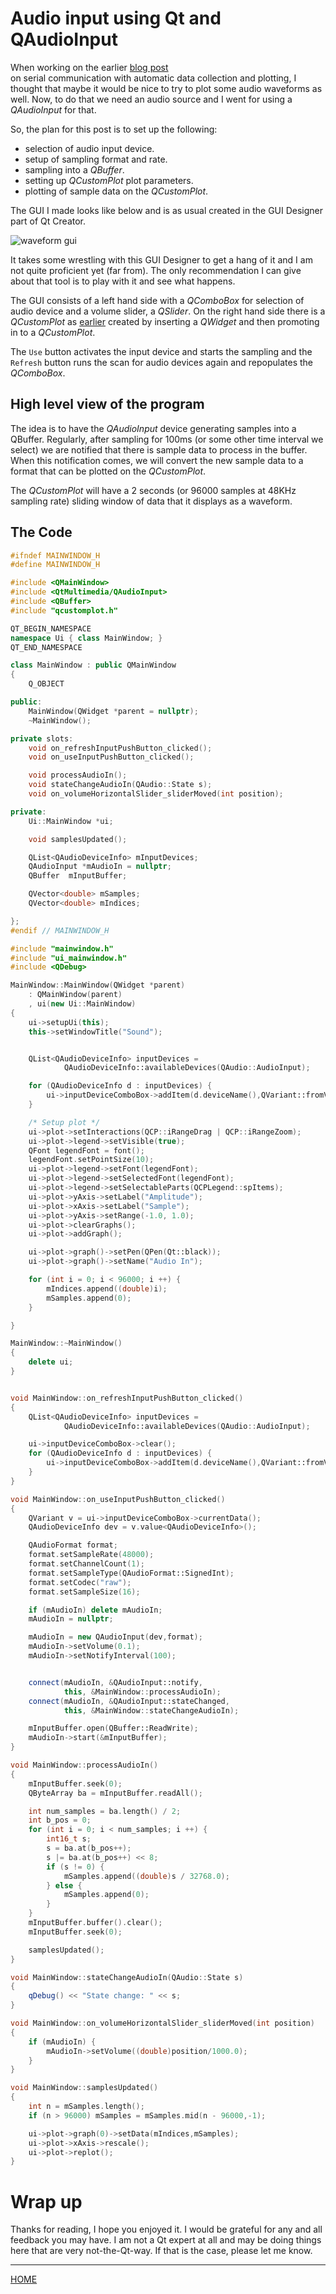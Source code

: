 

# Audio input using Qt and QAudioInput 

When working on the earlier [blog post](../qt_serial_datacollection/index.html)  
on serial communication with automatic data collection and plotting, I
thought that maybe it would be nice to try to plot some audio
waveforms as well.  Now, to do that we need an audio source and I went
for using a *QAudioInput* for that.

So, the plan for this post is to set up the following:
- selection of audio input device. 
- setup of sampling format and rate.
- sampling into a *QBuffer*.
- setting up *QCustomPlot* plot parameters.
- plotting of sample data on the *QCustomPlot*.


The GUI I made looks like below and is as usual created in the GUI
Designer part of Qt Creator. 

![waveform gui](./media/qt-sound.png)

It takes some wrestling with this GUI Designer to get a hang of it and
I am not quite proficient yet (far from). The only recommendation I
can give about that tool is to play with it and see what happens.

The GUI consists of a left hand side with a *QComboBox* for selection
of audio device and a volume slider, a *QSlider*. On the right hand
side there is a *QCustomPlot* as
[earlier](../qt_serial_datacollection/index.html) created by inserting
a *QWidget* and then promoting in to a *QCustomPlot*.

The `Use` button activates the input device and starts the sampling 
and the `Refresh` button runs the scan for audio devices again and 
repopulates the *QComboBox*. 

## High level view of the program 

The idea is to have the *QAudioInput* device generating samples into a
QBuffer. Regularly, after sampling for 100ms (or some other time
interval we select) we are notified that there is sample data to
process in the buffer. When this notification comes, we will convert
the new sample data to a format that can be plotted on the
*QCustomPlot*.

The *QCustomPlot* will have a 2 seconds (or 96000 samples at 48KHz
sampling rate) sliding window of data that it displays as a waveform.

## The Code




```cpp
#ifndef MAINWINDOW_H
#define MAINWINDOW_H

#include <QMainWindow>
#include <QtMultimedia/QAudioInput>
#include <QBuffer>
#include "qcustomplot.h"

QT_BEGIN_NAMESPACE
namespace Ui { class MainWindow; }
QT_END_NAMESPACE

class MainWindow : public QMainWindow
{
    Q_OBJECT

public:
    MainWindow(QWidget *parent = nullptr);
    ~MainWindow();    

private slots:
    void on_refreshInputPushButton_clicked();
    void on_useInputPushButton_clicked();

    void processAudioIn();
    void stateChangeAudioIn(QAudio::State s);
    void on_volumeHorizontalSlider_sliderMoved(int position);

private:
    Ui::MainWindow *ui;

    void samplesUpdated();

    QList<QAudioDeviceInfo> mInputDevices;
    QAudioInput *mAudioIn = nullptr;
    QBuffer  mInputBuffer;

    QVector<double> mSamples;
    QVector<double> mIndices;

};
#endif // MAINWINDOW_H
```



```cpp
#include "mainwindow.h"
#include "ui_mainwindow.h"
#include <QDebug>

MainWindow::MainWindow(QWidget *parent)
    : QMainWindow(parent)
    , ui(new Ui::MainWindow)
{
    ui->setupUi(this);
    this->setWindowTitle("Sound");


    QList<QAudioDeviceInfo> inputDevices =
            QAudioDeviceInfo::availableDevices(QAudio::AudioInput);

    for (QAudioDeviceInfo d : inputDevices) {
        ui->inputDeviceComboBox->addItem(d.deviceName(),QVariant::fromValue(d));
    }

    /* Setup plot */
    ui->plot->setInteractions(QCP::iRangeDrag | QCP::iRangeZoom);
    ui->plot->legend->setVisible(true);
    QFont legendFont = font();
    legendFont.setPointSize(10);
    ui->plot->legend->setFont(legendFont);
    ui->plot->legend->setSelectedFont(legendFont);
    ui->plot->legend->setSelectableParts(QCPLegend::spItems);
    ui->plot->yAxis->setLabel("Amplitude");
    ui->plot->xAxis->setLabel("Sample");
    ui->plot->yAxis->setRange(-1.0, 1.0);
    ui->plot->clearGraphs();
    ui->plot->addGraph();

    ui->plot->graph()->setPen(QPen(Qt::black));
    ui->plot->graph()->setName("Audio In");

    for (int i = 0; i < 96000; i ++) {
        mIndices.append((double)i);
        mSamples.append(0);
    }

}

MainWindow::~MainWindow()
{
    delete ui;
}


void MainWindow::on_refreshInputPushButton_clicked()
{
    QList<QAudioDeviceInfo> inputDevices =
            QAudioDeviceInfo::availableDevices(QAudio::AudioInput);

    ui->inputDeviceComboBox->clear();
    for (QAudioDeviceInfo d : inputDevices) {
        ui->inputDeviceComboBox->addItem(d.deviceName(),QVariant::fromValue(d));
    }
}

void MainWindow::on_useInputPushButton_clicked()
{
    QVariant v = ui->inputDeviceComboBox->currentData();
    QAudioDeviceInfo dev = v.value<QAudioDeviceInfo>();

    QAudioFormat format;
    format.setSampleRate(48000);
    format.setChannelCount(1);
    format.setSampleType(QAudioFormat::SignedInt);
    format.setCodec("raw");
    format.setSampleSize(16);

    if (mAudioIn) delete mAudioIn;
    mAudioIn = nullptr;

    mAudioIn = new QAudioInput(dev,format);
    mAudioIn->setVolume(0.1);
    mAudioIn->setNotifyInterval(100);


    connect(mAudioIn, &QAudioInput::notify,
            this, &MainWindow::processAudioIn);
    connect(mAudioIn, &QAudioInput::stateChanged,
            this, &MainWindow::stateChangeAudioIn);

    mInputBuffer.open(QBuffer::ReadWrite);
    mAudioIn->start(&mInputBuffer);
}

void MainWindow::processAudioIn()
{
    mInputBuffer.seek(0);
    QByteArray ba = mInputBuffer.readAll();

    int num_samples = ba.length() / 2;
    int b_pos = 0;
    for (int i = 0; i < num_samples; i ++) {
        int16_t s;
        s = ba.at(b_pos++);
        s |= ba.at(b_pos++) << 8;
        if (s != 0) {
            mSamples.append((double)s / 32768.0);
        } else {
            mSamples.append(0);
        }
    }
    mInputBuffer.buffer().clear();
    mInputBuffer.seek(0);

    samplesUpdated();
}

void MainWindow::stateChangeAudioIn(QAudio::State s)
{
    qDebug() << "State change: " << s;
}

void MainWindow::on_volumeHorizontalSlider_sliderMoved(int position)
{
    if (mAudioIn) {
        mAudioIn->setVolume((double)position/1000.0);
    }
}

void MainWindow::samplesUpdated()
{
    int n = mSamples.length();
    if (n > 96000) mSamples = mSamples.mid(n - 96000,-1);

    ui->plot->graph(0)->setData(mIndices,mSamples);
    ui->plot->xAxis->rescale();
    ui->plot->replot();
}
```

# Wrap up 

Thanks for reading, I hope you enjoyed it. I would be grateful for any and all 
feedback you may have. I am not a Qt expert at all and may be doing things here 
that are very not-the-Qt-way. If that is the case, please let me know. 

___

[HOME](https://svenssonjoel.github.io)
